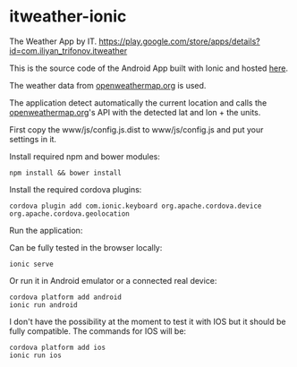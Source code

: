 # itweather-ionic
The Weather App by IT. https://play.google.com/store/apps/details?id=com.iliyan_trifonov.itweather

This is the source code of the Android App built with Ionic and hosted [here](https://play.google.com/store/apps/details?id=com.iliyan_trifonov.itweather "ITWeather").

The weather data from [openweathermap.org](http://openweathermap.org "openweathermap.org") is used.

The application detect automatically the current location and calls the [openweathermap.org](http://openweathermap.org "openweathermap.org")'s API with the detected lat and lon + the units.

First copy the www/js/config.js.dist to www/js/config.js and put your settings in it.

Install required npm and bower modules:

    npm install && bower install

Install the required cordova plugins:

    cordova plugin add com.ionic.keyboard org.apache.cordova.device org.apache.cordova.geolocation

Run the application:

Can be fully tested in the browser locally:

    ionic serve

Or run it in Android emulator or a connected real device:

    cordova platform add android
    ionic run android

I don't have the possibility at the moment to test it with IOS but it should be fully compatible.
The commands for IOS will be:

    cordova platform add ios
    ionic run ios
